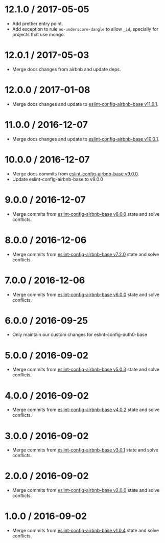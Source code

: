 12.1.0 / 2017-05-05
==================
- Add prettier entry point.
- Add exception to rule `no-underscore-dangle` to allow `_id`, specially for projects that use mongo.

12.0.1 / 2017-05-03
==================
- Merge docs changes from airbnb and update deps.

12.0.0 / 2017-01-08
==================
- Merge docs changes and update to [eslint-config-airbnb-base v11.0.1](https://github.com/airbnb/javascript/blob/master/packages/eslint-config-airbnb-base/CHANGELOG.md#1101--2017-01-08).

11.0.0 / 2016-12-07
==================
- Merge docs changes and update to [eslint-config-airbnb-base v10.0.1](https://github.com/airbnb/javascript/blob/master/packages/eslint-config-airbnb-base/CHANGELOG.md#1001--2016-11-07).

10.0.0 / 2016-12-07
==================
- Merge docs commits from [eslint-config-airbnb-base v9.0.0](https://github.com/airbnb/javascript/blob/master/packages/eslint-config-airbnb-base/CHANGELOG.md#900--2016-10-16).
- Update eslint-config-airbnb-base to v9.0.0

9.0.0 / 2016-12-07
==================
- Merge commits from [eslint-config-airbnb-base v8.0.0](https://github.com/airbnb/javascript/blob/master/packages/eslint-config-airbnb-base/CHANGELOG.md#800--2016-09-24) state and solve conflicts.

8.0.0 / 2016-12-06
==================
- Merge commits from [eslint-config-airbnb-base v7.2.0](https://github.com/airbnb/javascript/blob/master/packages/eslint-config-airbnb-base/CHANGELOG.md#720--2016-09-23) state and solve conflicts.

7.0.0 / 2016-12-06
==================
- Merge commits from [eslint-config-airbnb-base v6.0.0](https://github.com/airbnb/javascript/blob/master/packages/eslint-config-airbnb-base/CHANGELOG.md#600--2016-09-06) state and solve conflicts.

6.0.0 / 2016-09-25
==================
- Only maintain our custom changes for eslint-config-auth0-base

5.0.0 / 2016-09-02
==================
- Merge commits from [eslint-config-airbnb-base v5.0.3](https://github.com/airbnb/javascript/blob/master/packages/eslint-config-airbnb-base/CHANGELOG.md#503--2016-08-21) state and solve conflicts.

4.0.0 / 2016-09-02
==================
- Merge commits from [eslint-config-airbnb-base v4.0.2](https://github.com/airbnb/javascript/blob/master/packages/eslint-config-airbnb-base/CHANGELOG.md#402--2016-07-14) state and solve conflicts.

3.0.0 / 2016-09-02
==================
- Merge commits from [eslint-config-airbnb-base v3.0.1](https://github.com/airbnb/javascript/blob/master/packages/eslint-config-airbnb-base/CHANGELOG.md#301--2016-05-08) state and solve conflicts.

2.0.0 / 2016-09-02
==================
- Merge commits from [eslint-config-airbnb-base v2.0.0](https://github.com/airbnb/javascript/blob/master/packages/eslint-config-airbnb-base/CHANGELOG.md#200--2016-04-29) state and solve conflicts.

1.0.0 / 2016-09-02
==================
- Merge commits from [eslint-config-airbnb-base v1.0.4](https://github.com/airbnb/javascript/blob/master/packages/eslint-config-airbnb-base/CHANGELOG.md#104--2016-04-26) state and solve conflicts.
